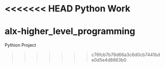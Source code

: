 <<<<<<< HEAD
Python Work
=======
# alx-higher_level_programming
Pythion Project
>>>>>>> c76fcb7b78d66a3c6d0cb7441bde0d5e4d8863b0
